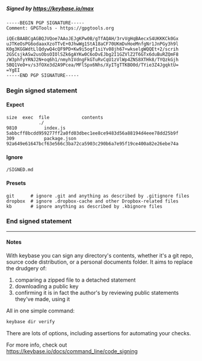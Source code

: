 ##### Signed by https://keybase.io/max
```
-----BEGIN PGP SIGNATURE-----
Comment: GPGTools - https://gpgtools.org

iQEcBAABCgAGBQJVQoe7AAoJEJgKPw0B/gTfAQAH/3rvVgHqBAecxS4UKKKCk0Gx
uJTKeOsPG6odaaxXzoTTvE+0JhwWg1StA18aCF70UKmDvHoeMnfgNr1JnPGy3h9l
K0g3KGGWdtLlQdywQ4cQF9PD+Kw9i5ogf1siYv08jh67+wkselgWQQEt+2/scrih
2GSCsjkASw2usObsOIOlSZk6gAYKw0C6oDvEJbg2I1GZVlZ2T6GTx6duBuRZQmF8
/W3phfyYRNJ2N+oq6h1/nmyh1VdngFkGTuRvCqU1zVlWp4ZNS8XTHk8/TYQzkGjh
5BQ1VeO+v/s3fOXe3d2A9Pcea/MFlSpx6Nhs/XyITgTTKBO0d/TYie3Z4JgqktU=
=YgEI
-----END PGP SIGNATURE-----

```

<!-- END SIGNATURES -->

### Begin signed statement 

#### Expect

```
size  exec  file            contents                                                        
            ./                                                                              
9810          index.js      5abbcff8bcdd959277ff2a0fd03dbec1ee8ce9483d56a88194d4eee78dd25b9f
309           package.json  92a649e61647bcf63e566c3ba72ca5903c290b6a7e95f19ce400a82e26ebe74a
```

#### Ignore

```
/SIGNED.md
```

#### Presets

```
git      # ignore .git and anything as described by .gitignore files
dropbox  # ignore .dropbox-cache and other Dropbox-related files    
kb       # ignore anything as described by .kbignore files          
```

<!-- summarize version = 0.0.9 -->

### End signed statement

<hr>

#### Notes

With keybase you can sign any directory's contents, whether it's a git repo,
source code distribution, or a personal documents folder. It aims to replace the drudgery of:

  1. comparing a zipped file to a detached statement
  2. downloading a public key
  3. confirming it is in fact the author's by reviewing public statements they've made, using it

All in one simple command:

```bash
keybase dir verify
```

There are lots of options, including assertions for automating your checks.

For more info, check out https://keybase.io/docs/command_line/code_signing